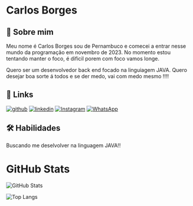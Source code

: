 # Carlos Borges

## 🚀 Sobre mim
Meu nome é Carlos Borges sou de Pernambuco e comecei a entrar nesse mundo da programação em novembro de 2023.
No momento estou tentando manter o foco, é dificil porem com foco vamos longe.

Quero ser um desenvolvedor back end focado na linguiagem JAVA.
Quero desejar boa sorte á todos e se der medo, vai com medo mesmo !!!!


## 🔗 Links
[![github](https://img.shields.io/badge/github-000?style=for-the-badge&logo=ko-fi&logoColor=white)](https://github.com/carloosboorges/)
[![linkedin](https://img.shields.io/badge/linkedin-0A66C2?style=for-the-badge&logo=linkedin&logoColor=white)](https://www.linkedin.com/in/carloosboorges/)
[![Instagram](https://img.shields.io/badge/-Instagram-%23E4405F?style=for-the-badge&logo=instagram&logoColor=white)](https://www.instagram.com/carloosboorgesE/)
[![WhatsApp](https://img.shields.io/badge/WhatsApp-25D366?style=for-the-badge&logo=whatsapp&logoColor=white)](https://wa.me/558181991071950)



## 🛠 Habilidades
Buscando me deselvolver na linguagem JAVA!!


# GitHub Stats
![GitHub Stats](https://github-readme-stats.vercel.app/api?username=carloosboorges&theme=transparent&bg_color=000&border_color=30A3DC&show_icons=true&icon_color=30A3DC&title_color=E94D5F&text_color=FFF&hide_title=true&hide=stars)

![Top Langs](https://github-readme-stats-git-masterrstaa-rickstaa.vercel.app/api/top-langs/?username=carloosboorges&layout=compact&bg_color=000&border_color=30A3DC&title_color=E94D5F&text_color=FFF)


